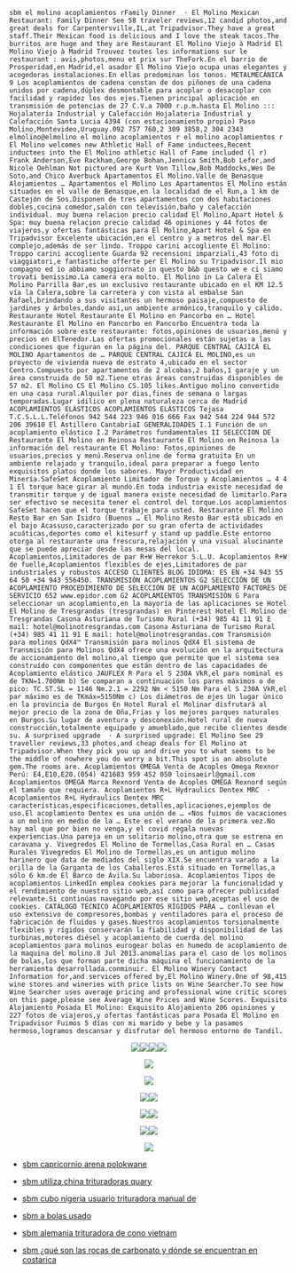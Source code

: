 
```
sbm el molino acoplamientos rFamily Dinner  · El Molino Mexican Restaurant: Family Dinner See 58 traveler reviews,12 candid photos,and great deals for Carpentersville,IL,at Tripadvisor.They have a great staff.Their Mexican food is delicious and I love the steak tacos.The burritos are huge and they are Restaurant El Molino Viejo à Madrid El Molino Viejo à Madrid Trouvez toutes les informations sur le restaurant : avis,photos,menu et prix sur TheFork.En el barrio de Prosperidad,en Madrid,el asador El Molino Viejo ocupa unas elegantes y acogedoras instalaciones.En ellas predominan los tonos. METALMECÁNICA 9 Los acoplamientos de cadena constan de dos piñones de una cadena unidos por cadena,dúplex desmontable para acoplar o desacoplar con facilidad y rapidez los dos ejes.Tienen principal aplicación en transmisión de potencias de 27 C.V.a 7000 r.p.m.hasta El Molino ::: Hojalatería Industrial y Calefacción Hojalateria Industrial y Calefacción Santa Lucia 4394 (con estacionamiento propio) Paso Molino,Montevideo,Uruguay.092 757 760,2 309 3858,2 304 2343 elmolino@elmolino el molino acoplamientos r el molino acoplamientos r El Molino welcomes new Athletic Hall of Fame inductees,Recent inductees into the El Molino athletic Hall of Fame included (l r) Frank Anderson,Eve Rackham,George Bohan,Jennica Smith,Bob Lefor,and Nicole Oehlman Not pictured are Kurt Von Tillow,Bob Maddocks,Wes De Soto,and Chico Averbuck Apartamentos El Molino.Valle de Benasque Alojamientos … Apartamentos el Molino Los Apartamentos El Molino están situados en el valle de Benasque,en la localidad de el Run,a 1 km de Castejón de Sos.Disponen de tres apartamentos con dos habitaciones dobles,cocina comedor,salón con televisión,baño y calefacción individual. muy buena relacion precio calidad El Molino,Apart Hotel & Spa: muy buena relacion precio calidad 46 opiniones y 44 fotos de viajeros,y ofertas fantásticas para El Molino,Apart Hotel & Spa en Tripadvisor Excelente ubicación,en el centro y a metros del mar.El complejo,además de ser lindo. Troppo carini accogliente El Molino: Troppo carini accogliente Guarda 92 recensioni imparziali,43 foto di viaggiatori,e fantastiche offerte per El Molino su Tripadvisor.Il mio compagno ed io abbiamo soggiornato in questo b&b questo we e ci siamo trovati benissimo.La camera era molto. El Molino in La Calera El Molino Parrilla Bar,es un exclusivo restaurante ubicado en el KM 12.5 vía la Calera,sobre la carretera y con vista al embalse San Rafael,brindando a sus visitantes un hermoso paisaje,compuesto de jardines y árboles,dando así,un ambiente armónico,tranquilo y cálido. Restaurante Hotel Restaurante El Molino en Pancorbo en … Hotel Restaurante El Molino en Pancorbo en Pancorbo Encuentra toda la información sobre este restaurante: fotos,opiniones de usuarios,menú y precios en ElTenedor.Las ofertas promocionales están sujetas a las condiciones que figuran en la página del. PARQUE CENTRAL CAJICÁ EL MOLINO Apartamentos de … PARQUE CENTRAL CAJICÁ EL MOLINO,es un proyecto de vivienda nueva de estrato 4,ubicado en el sector Centro.Compuesto por apartamentos de 2 alcobas,2 baños,1 garaje y un área construida de 50 m2.Tiene otras áreas construidas disponibles de 57 m2. El Molino CS El Molino CS.105 likes.Antiguo molino convertido en una casa rural.Alquiler por dias,fines de semana o largas temporadas.Lugar idilico en plena naturaleza cerca de Madrid ACOPLAMIENTOS ELÁSTICOS ACOPLAMIENTOS ELÁSTICOS Tejasa T.C.S.L.L.Teléfonos 942 544 223 946 016 666 Fax 942 544 224 944 572 206 39610 El Astillero CantabriaI GENERALIDADES I.1 Función de un acoplamiento elástico I.2 Parámetros fundamentales II SELECCION DE Restaurante El Molino en Reinosa Restaurante El Molino en Reinosa la información del restaurante El Molino: Fotos,opiniones de usuarios,precios y menú.Reserva online de forma gratuita En un ambiente relajado y tranquilo,ideal para preparar a fuego lento exquisitos platos donde los sabores. Mayor Productividad en Minería.SafeSet Acoplamiento Limitador de Torque y Acoplamientos … 4 4 1 El torque hace girar al mundo.En toda industria existe necesidad de transmitir torque y de igual manera existe necesidad de limitarlo.Para ser efectivo se necesita tener el control del torque.Los acoplamientos SafeSet hacen que el torque trabaje para usted. Restaurante El Molino Resto Bar en San Isidro (Buenos … El Molino Resto Bar está ubicado en el bajo Acassuso,caracterizado por su gran oferta de actividades acuáticas,deportes como el kitesurf y stand up paddle.Este entorno otorga al restaurante una frescura,relajación y una visual alucinante que se puede apreciar desde las mesas del local. Acoplamientos,Limitadores de par R+W Herrekor S.L.U. Acoplamientos R+W de fuelle,Acoplamientos flexibles de ejes,Limitadores de par industriales y robustos ACCESO CLIENTES BLOG IDIOMA: ES EN +34 943 55 64 50 +34 943 556450. TRANSMISIÓN ACOPLAMIENTOS G2 SELECCIÓN DE UN ACOPLAMIENTO PROCEDIMIENTO DE SELECCIÓN DE UN ACOPLAMIENTO FACTORES DE SERVICIO 652 www.epidor.com G2 ACOPLAMIENTOS TRANSMISIÓN G Para seleccionar un acoplamiento,en la mayoría de las aplicaciones se Hotel El Molino de Tresgrandas (tresgrandas) en Pinterest Hotel El Molino de Tresgrandas Casona Asturiana de Turismo Rural (+34) 985 41 11 91 E mail: hotel@molinotresgrandas.com Casona Asturiana de Turismo Rural (+34) 985 41 11 91 E mail: hotel@molinotresgrandas.com Transmisión para molinos QdX4™ Transmisión para molinos QdX4 El sistema de Transmisión para Molinos QdX4 ofrece una evolución en la arquitectura de accionamiento del molino,al tiempo que permite que el sistema sea construído con componentes que están dentro de las capacidades de Acoplamiento elástico JAUFLEX R Para el S 230A VkR,el para nominal es de TKN=1.700Nm b) Se comparan a continuación los pares máximos o de pico: TC.ST.SL = 1146 Nm.2.1 = 2292 Nm < 5150 Nm Para el S 230A VkR,el par máximo es de TKmáx=5150Nm c) Los diámetros de ejes Un lugar único en la provincia de Burgos En Hotel Rural el Molinar disfrutará al mejor precio de la zona de Oña,Frias y los mejores parques naturales en Burgos.Su lugar de aventura y desconexión.Hotel rural de nueva construcción,totalmente equipado y amueblado,que recibe clientes desde su. A surprised upgrade  · A surprised upgrade: El Molino See 29 traveller reviews,33 photos,and cheap deals for El Molino at Tripadvisor.When they pick you up and drive you to what seems to be the middle of nowhere you do worry a bit.This spot is an absolute gem.The rooms are. Acoplamientos OMEGA Venta de Acoples Omega Rexnor Perú: E4,E10,E20.(054) 421683 959 452 050 loinsaeirl@gmail.com Acoplamientos OMEGA Marca Rexnord Venta de Acoples OMEGA Rexnord según el tamaño que requiera. Acoplamientos R+L Hydraulics Dentex MRC  · Acoplamientos R+L Hydraulics Dentex MRC características,especificaciones,detalles,aplicaciones,ejemplos de uso.El acoplamiento Dentex es una unión de … «Nos fuimos de vacaciones a un molino en medio de la … Este es el verano de la primera vez.No hay mal que por bien no venga,y el covid regala nuevas experiencias.Una pareja en un solitario molino,otra que se estrena en caravana y. Vivegredos El Molino de Tormellas,Casa Rural en … Casas Rurales Vivegredos El Molino de Tormellas,es un antiguo molino harinero que data de mediados del siglo XIX.Se encuentra varado a la orilla de la Garganta de los Caballeros.Está situado en Tormellas,a sólo 6 km.de El Barco de Ávila.Su laboriosa. Acoplamientos Tipos de acoplamientos LinkedIn emplea cookies para mejorar la funcionalidad y el rendimiento de nuestro sitio web,así como para ofrecer publicidad relevante.Si continúas navegando por ese sitio web,aceptas el uso de cookies. CATÁLOGO TÉCNICO ACOPLAMIENTOS RÍGIDOS PARA … conllevan el uso extensivo de compresores,bombas y ventiladores para el proceso de fabricación de fluidos y gases.Nuestros acoplamientos torsionalmente flexibles y rígidos conservarán la fiabilidad y disponibilidad de las turbinas,motores diésel y acoplamiento de cuerda del molino acoplamientos para molinos eurogear bolas en humedo de acoplamiento de la maquina del molino.8 Jul 2013.anomalías para el caso de los molinos de bolas,los que forman parte dicha máquina el funcionamiento de la herramienta desarrollada.conminuir. El Molino Winery Contact Information for,and services offered by,El Molino Winery.One of 98,415 wine stores and wineries with price lists on Wine Searcher.To see how Wine Searcher uses average pricing and professional wine critic scores on this page,please see Average Wine Prices and Wine Scores. Exquisito Alojamiento Posada El Molino: Exquisito Alojamiento 206 opiniones y 227 fotos de viajeros,y ofertas fantásticas para Posada El Molino en Tripadvisor Fuimos 5 días con mi marido y bebe y la pasamos hermoso,logramos descansar y disfrutar del hermoso entorno de Tandil. 
```

<div align="center">

<a href="https://es-mill.shibang-china.com/github&k=sbm+el+molino+acoplamientos+r"><img src="https://static.shibang-china.com/es/mill/index.jpg"></a><a href="https://es-mill.shibang-china.com/materials.htmlgithub&k=sbm+el+molino+acoplamientos+r"><img src="https://static.shibang-china.com/es/mill/materials.jpg"></a><a href="https://es-mill.shibang-china.com/about.htmlgithub&k=sbm+el+molino+acoplamientos+r"><img src="https://static.shibang-china.com/es/mill/about.jpg"></a><a href="https://es-mill.shibang-china.com/contact.htmlgithub&k=sbm+el+molino+acoplamientos+r"><img src="https://static.shibang-china.com/es/mill/contact.jpg"></a>

<a href="https://es-mill.shibang-china.com/github&k=sbm+el+molino+acoplamientos+r"><img src="https://static.shibang-china.com/es/mill/banner.jpg"></a>

<a href="https://swt.shibang-china.com/github&k=sbm+el+molino+acoplamientos+r"><img src="https://static.shibang-china.com/es/mill/chat.jpg"></a>

<a href="https://es-mill.shibang-china.com/products/vertical-roller-mill.htmlgithub&k=sbm+el+molino+acoplamientos+r"><img src="https://static.shibang-china.com/es/mill/vertical.jpg"></a><a href="https://es-mill.shibang-china.com/products/raymond-mill.htmlgithub&k=sbm+el+molino+acoplamientos+r"><img src="https://static.shibang-china.com/es/mill/raymond.jpg"></a>

<a href="https://es-mill.shibang-china.com/products/ultrafine-grinding-mill.htmlgithub&k=sbm+el+molino+acoplamientos+r"><img src="https://static.shibang-china.com/es/mill/ultrafine.jpg"></a><a href="https://es-mill.shibang-china.com/products/trapezium-grinding-mill.htmlgithub&k=sbm+el+molino+acoplamientos+r"><img src="https://static.shibang-china.com/es/mill/trapezium.jpg"></a>

<a href="https://es-mill.shibang-china.com/products/ball-mill.htmlgithub&k=sbm+el+molino+acoplamientos+r"><img src="https://static.shibang-china.com/es/mill/ball.jpg"></a><a href="https://es-mill.shibang-china.com/products/hammer-mill.htmlgithub&k=sbm+el+molino+acoplamientos+r"><img src="https://static.shibang-china.com/es/mill/hammer.jpg"></a>

<a href="https://swt.shibang-china.com/github&k=sbm+el+molino+acoplamientos+r"><img src="https://static.shibang-china.com/es/mill/case.jpg"></a>

</div>


* [sbm capricornio arena polokwane](sbm%20capricornio%20arena%20polokwane.md)

* [sbm utiliza china trituradoras quary](sbm%20utiliza%20china%20trituradoras%20quary.md)

* [sbm cubo nigeria usuario trituradora manual de](sbm%20cubo%20nigeria%20usuario%20trituradora%20manual%20de.md)

* [sbm a bolas usado](sbm%20a%20bolas%20usado.md)

* [sbm alemania trituradora de cono vietnam](sbm%20alemania%20trituradora%20de%20cono%20vietnam.md)

* [sbm ¿qué son las rocas de carbonato y dónde se encuentran en costarica](sbm%20%C2%BFqu%C3%A9%20son%20las%20rocas%20de%20carbonato%20y%20d%C3%B3nde%20se%20encuentran%20en%20costarica.md)